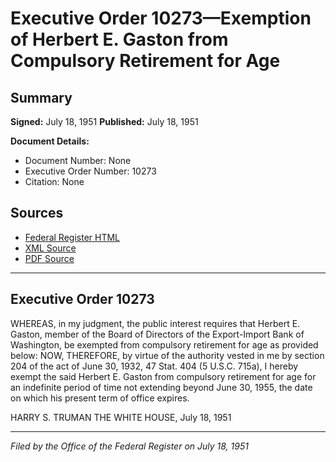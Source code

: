 # Executive Order 10273—Exemption of Herbert E. Gaston from Compulsory Retirement for Age

## Summary

**Signed:** July 18, 1951
**Published:** July 18, 1951

**Document Details:**
- Document Number: None
- Executive Order Number: 10273
- Citation: None

## Sources
- [Federal Register HTML](https://www.presidency.ucsb.edu/documents/executive-order-10273-exemption-herbert-e-gaston-from-compulsory-retirement-for-age)
- [XML Source](None)
- [PDF Source](None)

---

## Executive Order 10273

WHEREAS, in my judgment, the public interest requires that Herbert E. Gaston, member of the Board of Directors of the Export-Import Bank of Washington, be exempted from compulsory retirement for age as provided below:
NOW, THEREFORE, by virtue of the authority vested in me by section 204 of the act of June 30, 1932, 47 Stat. 404 (5 U.S.C. 715a), I hereby exempt the said Herbert E. Gaston from compulsory retirement for age for an indefinite period of time not extending beyond June 30, 1955, the date on which his present term of office expires.

HARRY S. TRUMAN
THE WHITE HOUSE,
July 18, 1951

---

*Filed by the Office of the Federal Register on July 18, 1951*
